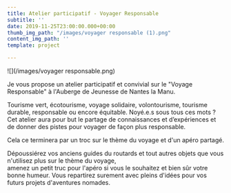 ```yaml
---
title: Atelier participatif - Voyager Responsable
subtitle: ''
date: 2019-11-25T23:00:00.000+00:00
thumb_img_path: "/images/voyager responsable (1).png"
content_img_path: ''
template: project

---
```

![](/images/voyager responsable.png)

Je vous propose un atelier participatif et convivial sur le "Voyage Responsable" à l'Auberge de Jeunesse de Nantes la Manu.

Tourisme vert, écotourisme, voyage solidaire, volontourisme, tourisme durable, responsable ou encore équitable. Noyé.e.s sous tous ces mots ?  
Cet atelier aura pour but le partage de connaissances et d’expériences et de donner des pistes pour voyager de façon plus responsable.

Cela ce terminera par un troc sur le thème du voyage et d'un apéro partagé.

Dépoussiérez vos anciens guides du routards et tout autres objets que vous n'utilisez plus sur le thème du voyage,  
amenez un petit truc pour l'apéro si vous le souhaitez et bien sûr votre bonne humeur. Vous repartirez surement avec pleins d'idées pour vos futurs projets d'aventures nomades.